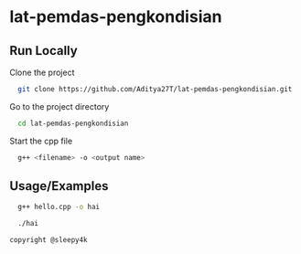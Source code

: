 # lat-pemdas-pengkondisian

## Run Locally  

Clone the project  

~~~bash  
  git clone https://github.com/Aditya27T/lat-pemdas-pengkondisian.git
~~~

Go to the project directory  

~~~bash  
  cd lat-pemdas-pengkondisian
~~~

Start the cpp file  

~~~bash  
  g++ <filename> -o <output name>
~~~

## Usage/Examples

~~~bash
  g++ hello.cpp -o hai
~~~  

~~~bash
  ./hai

copyright @sleepy4k
~~~
